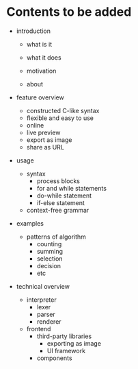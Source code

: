 # Contents to be added

- introduction

  - what is it
  - what it does

  - motivation
  - about

- feature overview
  - constructed C-like syntax
  - flexible and easy to use
  - online
  - live preview
  - export as image
  - share as URL
- usage
  - syntax
    - process blocks
    - for and while statements
    - do-while statement
    - if-else statement
  - context-free grammar
- examples
  - patterns of algorithm
    - counting
    - summing
    - selection
    - decision
    - etc
- technical overview
  - interpreter
    - lexer
    - parser
    - renderer
  - frontend
    - third-party libraries
      - exporting as image
      - UI framework
    - components
